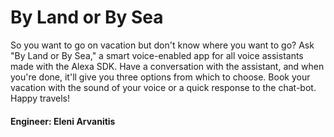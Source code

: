 # By Land or By Sea

So you want to go on vacation but don't know where you want to go? Ask "By Land or By Sea," a smart voice-enabled app
for all voice assistants made with the Alexa SDK. Have a conversation with the assistant, and when you're done, it'll
give you three options from which to choose. Book your vacation with the sound of your voice or a quick response to the chat-bot.
Happy travels!



#### Engineer: Eleni Arvanitis